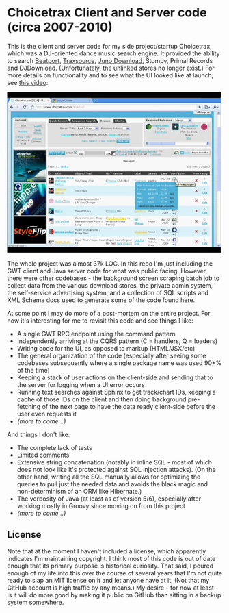 # Choicetrax Client and Server code (circa 2007-2010)

This is the client and server code for my side project/startup Choicetrax, which was a DJ-oriented dance music search engine. It provided the ability to search [Beatport](http://beatport.com), [Traxsource](http://traxsource.com), [Juno Download](http://junodownload.com), Stompy, Primal Records and DJDownload. (Unfortunately, the unlinked stores no longer exist.) For more details on functionality and to see what the UI looked like at launch, see [this video](https://www.youtube.com/watch?v=rVc8BkVmHzE):

[![YouTube](https://github.com/davidkuster/choicetrax/raw/master/src/com/choicetrax/public/img/layout/video.jpg)](https://www.youtube.com/watch?v=rVc8BkVmHzE)

The whole project was almost 37k LOC. In this repo I'm just including the GWT client and Java server code for what was public facing. However, there were other codebases - the background screen scraping batch job to collect data from the various download stores, the private admin system, the self-service advertising system, and a collection of SQL scripts and XML Schema docs used to generate some of the code found here.

At some point I may do more of a post-mortem on the entire project. For now it's interesting for me to revisit this code and see things I like:

- A single GWT RPC endpoint using the command pattern
- Independently arriving at the CQRS pattern (C = handlers, Q = loaders)
- Writing code for the UI, as opposed to markup (HTML/JSX/etc)
- The general organization of the code (especially after seeing some codebases subsequently where a single package name was used 90+% of the time)
- Keeping a stack of user actions on the client-side and sending that to the server for logging when a UI error occurs
- Running text searches against Sphinx to get track/chart IDs, keeping a cache of those IDs on the client and then doing background pre-fetching of the next page to have the data ready client-side before the user even requests it
- *(more to come...)*

And things I don't like:

- The complete lack of tests
- Limited comments
- Extensive string concatenation (notably in inline SQL - most of which does not look like it's protected against SQL injection attacks). (On the other hand, writing all the SQL manually allows for optimizing the queries to pull just the needed data and avoids the black magic and non-determinism of an ORM like Hibernate.)
- The verbosity of Java (at least as of version 5/6), especially after working mostly in Groovy since moving on from this project
- *(more to come...)*


## License

Note that at the moment I haven't included a license, which apparently indicates I'm maintaining copyright. I think most of this code is out of date enough that its primary purpose is historical curiosity. That said, I poured enough of my life into this over the course of several years that I'm not quite ready to slap an MIT license on it and let anyone have at it. (Not that my GitHub account is high traffic by any means.) My desire - for now at least - is it will do more good by making it public on GitHub than sitting in a backup system somewhere.
